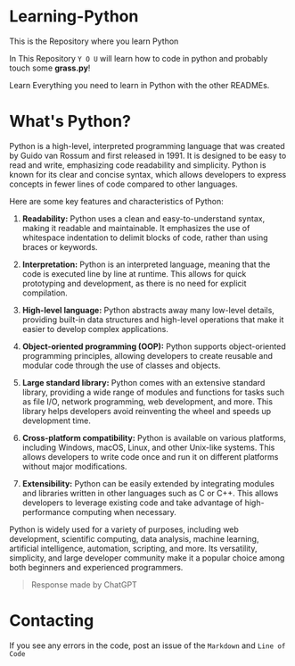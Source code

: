 # Learning-Python
This is the Repository where you learn Python

In This Repository `Y O U` will learn how to code in python and probably touch some **grass.py**!

Learn Everything you need to learn in Python with the other READMEs.

# What's Python? 

Python is a high-level, interpreted programming language that was created by Guido van Rossum and first released in 1991. It is designed to be easy to read and write, emphasizing code readability and simplicity. Python is known for its clear and concise syntax, which allows developers to express concepts in fewer lines of code compared to other languages.

Here are some key features and characteristics of Python:

1. **Readability:** Python uses a clean and easy-to-understand syntax, making it readable and maintainable. It emphasizes the use of whitespace indentation to delimit blocks of code, rather than using braces or keywords.

2. **Interpretation:** Python is an interpreted language, meaning that the code is executed line by line at runtime. This allows for quick prototyping and development, as there is no need for explicit compilation.

3. **High-level language:** Python abstracts away many low-level details, providing built-in data structures and high-level operations that make it easier to develop complex applications.

4. **Object-oriented programming (OOP):** Python supports object-oriented programming principles, allowing developers to create reusable and modular code through the use of classes and objects.

5. **Large standard library:** Python comes with an extensive standard library, providing a wide range of modules and functions for tasks such as file I/O, network programming, web development, and more. This library helps developers avoid reinventing the wheel and speeds up development time.

6. **Cross-platform compatibility:** Python is available on various platforms, including Windows, macOS, Linux, and other Unix-like systems. This allows developers to write code once and run it on different platforms without major modifications.

7. **Extensibility:** Python can be easily extended by integrating modules and libraries written in other languages such as C or C++. This allows developers to leverage existing code and take advantage of high-performance computing when necessary.

Python is widely used for a variety of purposes, including web development, scientific computing, data analysis, machine learning, artificial intelligence, automation, scripting, and more. Its versatility, simplicity, and large developer community make it a popular choice among both beginners and experienced programmers.  
> Response made by ChatGPT

# Contacting
If you see any errors in the code, post an issue of the `Markdown` and `Line of Code`
